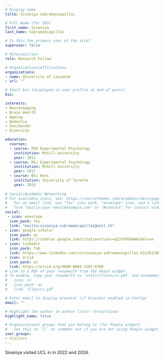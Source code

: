 ```yaml
---
# Display name
title: Sivaniya Subramaniapillai

# Full Name (for SEO)
first_name: Sivaniya
last_name: Subramaniapillai

# Is this the primary user of the site?
superuser: false

# Role/position
role: Research Fellow

# Organizations/Affiliations
organizations:
- name: University of Lasuanne
- url: ""

# Short bio (displayed in user profile at end of posts)
bio: 

interests:
- Neuroimaging
- Brain Health
- Ageing
- Dementia
- Sex/Gender
- Diversity

education:
  courses:
  - course: PhD Experimental Psychology
    institution: McGill University
    year: 2021
  - course: MSc Experimental Psychology
    institution: McGill University
    year: 2017
  - course: BSc Hons
    institution: University of Toronto
    year: 2015
  
# Social/Academic Networking
# For available icons, see: https://sourcethemes.com/academic/docs/page-builder/#icons
#   For an email link, use "fas" icon pack, "envelope" icon, and a link in the
#   form "mailto:your-email@example.com" or "#contact" for contact widget.
social:
 - icon: envelope
  icon_pack: fas
  link: "mailto:sivaniya.subramaniapillai@unil.ch"
- icon: google-scholar
  icon_pack: ai
  link: https://scholar.google.com/citations?user=gZJvF8EAAAAJ&hl=en 
- icon: linkedin
  icon_pack: fab
  link: https://www.linkedin.com/in/sivaniya-subramaniapillai-611261208/
- icon: orcid
  icon_pack: ai
  link: https://orcid.org/0000-0003-3207-0700
# Link to a PDF of your resume/CV from the About widget.
# To enable, copy your resume/CV to `static/files/cv.pdf` and uncomment the lines below.
# - icon: cv
#   icon_pack: ai
#   link: files/cv.pdf

# Enter email to display Gravatar (if Gravatar enabled in Config)
email: ""

# Highlight the author in author lists? (true/false)
highlight_name: false

# Organizational groups that you belong to (for People widget)
#   Set this to `[]` or comment out if you are not using People widget.
user_groups:
- Visitors
---
```


Sivaniya visited UCL in in 2022 and 2024.
